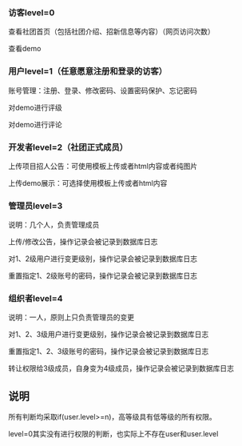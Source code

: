### 访客level=0

查看社团首页（包括社团介绍、招新信息等内容）（网页访问次数）

查看demo

### 用户level=1（任意愿意注册和登录的访客）

账号管理：注册、登录、修改密码、设置密码保护、忘记密码

对demo进行评级

对demo进行评论

### 开发者level=2（社团正式成员）

上传项目招人公告：可使用模板上传或者html内容或者纯图片

上传demo展示：可选择使用模板上传或者html内容

### 管理员level=3

说明：几个人，负责管理成员

上传/修改公告，操作记录会被记录到数据库日志

对1、2级用户进行变更级别，操作记录会被记录到数据库日志

重置指定1、2级账号的密码，操作记录会被记录到数据库日志

### 组织者level=4

说明：一人，原则上只负责管理员的变更

对1、2、3级用户进行变更级别，操作记录会被记录到数据库日志

重置指定1、2、3级账号的密码，操作记录会被记录到数据库日志

转让权限给3级成员，自身变为4级成员，操作记录会被记录到数据库日志

## 说明

所有判断均采取if(user.level>=n)，高等级具有低等级的所有权限。

level=0其实没有进行权限的判断，也实际上不存在user和user.level

